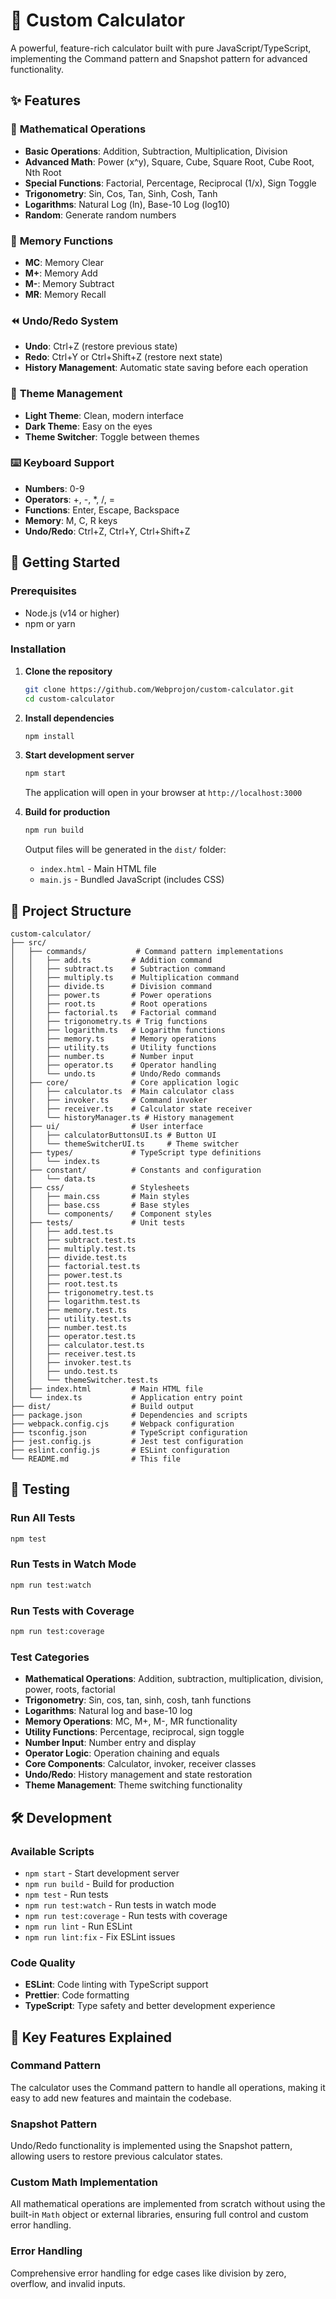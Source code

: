 # 🧮 Custom Calculator

A powerful, feature-rich calculator built with pure JavaScript/TypeScript, implementing the Command pattern and Snapshot pattern for advanced functionality.

## ✨ Features

### 🔢 **Mathematical Operations**

- **Basic Operations**: Addition, Subtraction, Multiplication, Division
- **Advanced Math**: Power (x^y), Square, Cube, Square Root, Cube Root, Nth Root
- **Special Functions**: Factorial, Percentage, Reciprocal (1/x), Sign Toggle
- **Trigonometry**: Sin, Cos, Tan, Sinh, Cosh, Tanh
- **Logarithms**: Natural Log (ln), Base-10 Log (log10)
- **Random**: Generate random numbers

### 💾 **Memory Functions**

- **MC**: Memory Clear
- **M+**: Memory Add
- **M-**: Memory Subtract
- **MR**: Memory Recall

### ⏪ **Undo/Redo System**

- **Undo**: Ctrl+Z (restore previous state)
- **Redo**: Ctrl+Y or Ctrl+Shift+Z (restore next state)
- **History Management**: Automatic state saving before each operation

### 🎨 **Theme Management**

- **Light Theme**: Clean, modern interface
- **Dark Theme**: Easy on the eyes
- **Theme Switcher**: Toggle between themes

### ⌨️ **Keyboard Support**

- **Numbers**: 0-9
- **Operators**: +, -, \*, /, =
- **Functions**: Enter, Escape, Backspace
- **Memory**: M, C, R keys
- **Undo/Redo**: Ctrl+Z, Ctrl+Y, Ctrl+Shift+Z

## 🚀 Getting Started

### Prerequisites

- Node.js (v14 or higher)
- npm or yarn

### Installation

1. **Clone the repository**

   ```bash
   git clone https://github.com/Webprojon/custom-calculator.git
   cd custom-calculator
   ```

2. **Install dependencies**

   ```bash
   npm install
   ```

3. **Start development server**

   ```bash
   npm start
   ```

   The application will open in your browser at `http://localhost:3000`

4. **Build for production**
   ```bash
   npm run build
   ```
   Output files will be generated in the `dist/` folder:
   - `index.html` - Main HTML file
   - `main.js` - Bundled JavaScript (includes CSS)

## 📁 Project Structure

```
custom-calculator/
├── src/
│   ├── commands/           # Command pattern implementations
│   │   ├── add.ts         # Addition command
│   │   ├── subtract.ts    # Subtraction command
│   │   ├── multiply.ts    # Multiplication command
│   │   ├── divide.ts      # Division command
│   │   ├── power.ts       # Power operations
│   │   ├── root.ts        # Root operations
│   │   ├── factorial.ts   # Factorial command
│   │   ├── trigonometry.ts # Trig functions
│   │   ├── logarithm.ts   # Logarithm functions
│   │   ├── memory.ts      # Memory operations
│   │   ├── utility.ts     # Utility functions
│   │   ├── number.ts      # Number input
│   │   ├── operator.ts    # Operator handling
│   │   └── undo.ts        # Undo/Redo commands
│   ├── core/              # Core application logic
│   │   ├── calculator.ts  # Main calculator class
│   │   ├── invoker.ts     # Command invoker
│   │   ├── receiver.ts    # Calculator state receiver
│   │   └── historyManager.ts # History management
│   ├── ui/                # User interface
│   │   ├── calculatorButtonsUI.ts # Button UI
│   │   └── themeSwitcherUI.ts     # Theme switcher
│   ├── types/             # TypeScript type definitions
│   │   └── index.ts
│   ├── constant/          # Constants and configuration
│   │   └── data.ts
│   ├── css/               # Stylesheets
│   │   ├── main.css       # Main styles
│   │   ├── base.css       # Base styles
│   │   └── components/    # Component styles
│   ├── tests/             # Unit tests
│   │   ├── add.test.ts
│   │   ├── subtract.test.ts
│   │   ├── multiply.test.ts
│   │   ├── divide.test.ts
│   │   ├── factorial.test.ts
│   │   ├── power.test.ts
│   │   ├── root.test.ts
│   │   ├── trigonometry.test.ts
│   │   ├── logarithm.test.ts
│   │   ├── memory.test.ts
│   │   ├── utility.test.ts
│   │   ├── number.test.ts
│   │   ├── operator.test.ts
│   │   ├── calculator.test.ts
│   │   ├── receiver.test.ts
│   │   ├── invoker.test.ts
│   │   ├── undo.test.ts
│   │   └── themeSwitcher.test.ts
│   ├── index.html         # Main HTML file
│   └── index.ts           # Application entry point
├── dist/                  # Build output
├── package.json           # Dependencies and scripts
├── webpack.config.cjs     # Webpack configuration
├── tsconfig.json          # TypeScript configuration
├── jest.config.js         # Jest test configuration
├── eslint.config.js       # ESLint configuration
└── README.md              # This file
```

## 🧪 Testing

### Run All Tests

```bash
npm test
```

### Run Tests in Watch Mode

```bash
npm run test:watch
```

### Run Tests with Coverage

```bash
npm run test:coverage
```

### Test Categories

- **Mathematical Operations**: Addition, subtraction, multiplication, division, power, roots, factorial
- **Trigonometry**: Sin, cos, tan, sinh, cosh, tanh functions
- **Logarithms**: Natural log and base-10 log
- **Memory Operations**: MC, M+, M-, MR functionality
- **Utility Functions**: Percentage, reciprocal, sign toggle
- **Number Input**: Number entry and display
- **Operator Logic**: Operation chaining and equals
- **Core Components**: Calculator, invoker, receiver classes
- **Undo/Redo**: History management and state restoration
- **Theme Management**: Theme switching functionality

## 🛠️ Development

### Available Scripts

- `npm start` - Start development server
- `npm run build` - Build for production
- `npm test` - Run tests
- `npm run test:watch` - Run tests in watch mode
- `npm run test:coverage` - Run tests with coverage
- `npm run lint` - Run ESLint
- `npm run lint:fix` - Fix ESLint issues

### Code Quality

- **ESLint**: Code linting with TypeScript support
- **Prettier**: Code formatting
- **TypeScript**: Type safety and better development experience

## 🎯 Key Features Explained

### Command Pattern

The calculator uses the Command pattern to handle all operations, making it easy to add new features and maintain the codebase.

### Snapshot Pattern

Undo/Redo functionality is implemented using the Snapshot pattern, allowing users to restore previous calculator states.

### Custom Math Implementation

All mathematical operations are implemented from scratch without using the built-in `Math` object or external libraries, ensuring full control and custom error handling.

### Error Handling

Comprehensive error handling for edge cases like division by zero, overflow, and invalid inputs.